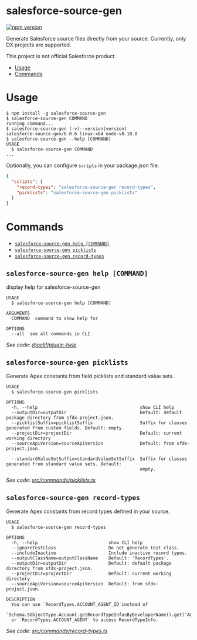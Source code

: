 salesforce-source-gen
=====================

[![npm version](https://badge.fury.io/js/salesforce-source-gen.svg)](https://badge.fury.io/js/salesforce-source-gen)

Generate Salesforce source files directly from your source.
Currently, only DX projects are supported.

This project is not official Salesforce product.


<!-- toc -->
* [Usage](#usage)
* [Commands](#commands)
<!-- tocstop -->

# Usage
<!-- usage -->
```sh-session
$ npm install -g salesforce-source-gen
$ salesforce-source-gen COMMAND
running command...
$ salesforce-source-gen (-v|--version|version)
salesforce-source-gen/0.0.6 linux-x64 node-v8.10.0
$ salesforce-source-gen --help [COMMAND]
USAGE
  $ salesforce-source-gen COMMAND
...
```
<!-- usagestop -->

Optionally, you can configure `scripts` in your package.json file.
```json
{
  "scripts": {
    "record-types": "salesforce-source-gen record-types",
    "picklists": "salesforce-source-gen picklists"
  }
}
``` 

# Commands
<!-- commands -->
* [`salesforce-source-gen help [COMMAND]`](#salesforce-source-gen-help-command)
* [`salesforce-source-gen picklists`](#salesforce-source-gen-picklists)
* [`salesforce-source-gen record-types`](#salesforce-source-gen-record-types)

## `salesforce-source-gen help [COMMAND]`

display help for salesforce-source-gen

```
USAGE
  $ salesforce-source-gen help [COMMAND]

ARGUMENTS
  COMMAND  command to show help for

OPTIONS
  --all  see all commands in CLI
```

_See code: [@oclif/plugin-help](https://github.com/oclif/plugin-help/blob/v2.2.3/src/commands/help.ts)_

## `salesforce-source-gen picklists`

Generate Apex constants from field picklists and standard value sets.

```
USAGE
  $ salesforce-source-gen picklists

OPTIONS
  -h, --help                                       show CLI help
  --outputDir=outputDir                            Default: default package directory from sfdx-project.json.
  --picklistSuffix=picklistSuffix                  Suffix for classes generated from custom fields. Default: empty.
  --projectDir=projectDir                          Default: current working directory
  --sourceApiVersion=sourceApiVersion              Default: from sfdx-project.json.

  --standardValueSetSuffix=standardValueSetSuffix  Suffix for classes generated from standard value sets. Default:
                                                   empty.
```

_See code: [src/commands/picklists.ts](https://github.com/kratoon3/salesforce-source-gen/blob/v0.0.6/src/commands/picklists.ts)_

## `salesforce-source-gen record-types`

Generate Apex constants from record types defined in your source.

```
USAGE
  $ salesforce-source-gen record-types

OPTIONS
  -h, --help                           show CLI help
  --ignoreTestClass                    Do not generate test class.
  --includeInactive                    Include inactive record types.
  --outputClassName=outputClassName    Default: 'RecordTypes'.
  --outputDir=outputDir                Default: default package directory from sfdx-project.json.
  --projectDir=projectDir              Default: current working directory
  --sourceApiVersion=sourceApiVersion  Default: from sfdx-project.json.

DESCRIPTION
  You can use `RecordTypes.ACCOUNT_AGENT_ID`instead of 
  `Schema.SObjectType.Account.getRecordTypeInfosByDeveloperName().get('Agent');`
  or `RecordTypes.ACCOUNT_AGENT` to access RecordTypeInfo.
```

_See code: [src/commands/record-types.ts](https://github.com/kratoon3/salesforce-source-gen/blob/v0.0.6/src/commands/record-types.ts)_
<!-- commandsstop -->
